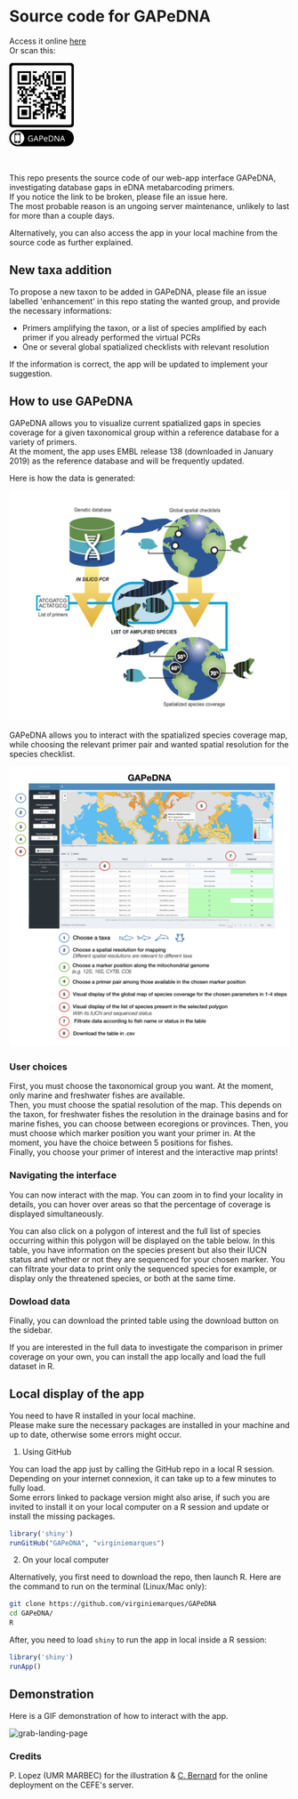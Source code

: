 # Source code for GAPeDNA

Access it online [here](https://shiny.cefe.cnrs.fr/GAPeDNA/)\
Or scan this:

<img src="README/QRcode.png" alt="drawing" height="150"/>

&nbsp;

This repo presents the source code of our web-app interface GAPeDNA, investigating database gaps in eDNA metabarcoding primers.   
If you notice the link to be broken, please file an issue here.   
The most probable reason is an ungoing server maintenance, unlikely to last for more than a couple days.   

Alternatively, you can also access the app in your local machine from the source code as further explained.

## New taxa addition

To propose a new taxon to be added in GAPeDNA, please file an issue labelled 'enhancement' in this repo stating the wanted group, and provide the necessary informations:

* Primers amplifying the taxon, or a list of species amplified by each primer if you already performed the virtual PCRs
* One or several global spatialized checklists with relevant resolution

If the information is correct, the app will be updated to implement your suggestion.

## How to use GAPeDNA

GAPeDNA allows you to visualize current spatialized gaps in species coverage for a given taxonomical group within a reference database for a variety of primers.  
At the moment, the app uses EMBL release 138 (downloaded in January 2019) as the reference database and will be frequently updated.  

Here is how the data is generated:

![Alt text](README/schema_method2.png?raw=true "Title")

GAPeDNA allows you to interact with the spatialized species coverage map, while choosing the relevant primer pair and wanted spatial resolution for the species checklist.

![Alt text](README/schema_appli.png?raw=true "Title")

### User choices

First, you must choose the taxonomical group you want. At the moment, only marine and freshwater fishes are available.  
Then, you must choose the spatial resolution of the map. This depends on the taxon, for freshwater fishes the resolution in the drainage basins and for marine fishes, you can choose between ecoregions or provinces.
Then, you must choose which marker position you want your primer in. At the moment, you have the choice between 5 positions for fishes.  
Finally, you choose your primer of interest and the interactive map prints!

### Navigating the interface

You can now interact with the map. You can zoom in to find your locality in details, you can hover over areas so that the percentage of coverage is displayed simultaneously.  

You can also click on a polygon of interest and the full list of species occurring  within this polygon will be displayed on the table below. In this table, you have information on the species present but also their IUCN status and whether or not they are sequenced for your chosen marker. You can filtrate your data to print only the sequenced species for example, or display only the threatened species, or both at the same time.  

### Dowload data

Finally, you can download the printed table using the download button on the sidebar.

If you are interested in the full data to investigate the comparison in primer coverage on your own, you can install the app locally and load the full dataset in R.


## Local display of the app

You need to have R installed in your local machine.  
Please make sure the necessary packages are installed in your machine and up to date, otherwise some errors might occur.

1) Using GitHub

You can load the app just by calling the GitHub repo in a local R session. Depending on your internet connexion, it can take up to a few minutes to fully load.   
Some errors linked to package version might also arise, if such you are invited to install it on your local computer on a R session and update or install the missing packages.

```R
library('shiny')
runGitHub("GAPeDNA", "virginiemarques")
```

2) On your local computer

Alternatively, you first need to download the repo, then launch R. Here are the command to run on the terminal (Linux/Mac only):

```bash
git clone https://github.com/virginiemarques/GAPeDNA
cd GAPeDNA/
R
```

After, you need to load `shiny` to run the app in local inside a R session:

```R
library('shiny')
runApp()
```

## Demonstration

Here is a GIF demonstration of how to interact with the app.

![grab-landing-page](https://github.com/virginiemarques/Gaps_shiny_quicktest/blob/master/README/Shiny_2.gif)

### Credits

P. Lopez (UMR MARBEC) for the illustration & [C. Bernard](https://github.com/cybernar) for the online deployment on the CEFE's server.
